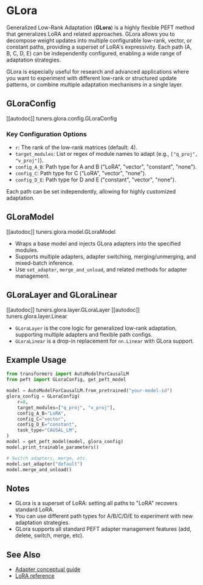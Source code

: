 <!--Copyright 2025 The HuggingFace Team. All rights reserved.

Licensed under the Apache License, Version 2.0 (the "License"); you may not use this file except in compliance with
the License. You may obtain a copy of the License at

http://www.apache.org/licenses/LICENSE-2.0

Unless required by applicable law or agreed to in writing, software distributed under the License is distributed on
an "AS IS" BASIS, WITHOUT WARRANTIES OR CONDITIONS OF ANY KIND, either express or implied. See the License for the
specific language governing permissions and limitations under the License.

⚠️ Note that this file is in Markdown but contains specific syntax for our doc-builder (similar to MDX) that may not be
rendered properly in your Markdown viewer.
-->

# GLora

Generalized Low-Rank Adaptation (**GLora**) is a highly flexible PEFT method that generalizes LoRA and related approaches. GLora allows you to decompose weight updates into multiple configurable low-rank, vector, or constant paths, providing a superset of LoRA's expressivity. Each path (A, B, C, D, E) can be independently configured, enabling a wide range of adaptation strategies.

GLora is especially useful for research and advanced applications where you want to experiment with different low-rank or structured update patterns, or combine multiple adaptation mechanisms in a single layer.

## GLoraConfig

[[autodoc]] tuners.glora.config.GLoraConfig

### Key Configuration Options
- `r`: The rank of the low-rank matrices (default: 4).
- `target_modules`: List or regex of module names to adapt (e.g., `["q_proj", "v_proj"]`).
- `config_A_B`: Path type for A and B ("LoRA", "vector", "constant", "none").
- `config_C`: Path type for C ("LoRA", "vector", "none").
- `config_D_E`: Path type for D and E ("constant", "vector", "none").

Each path can be set independently, allowing for highly customized adaptation.

## GLoraModel

[[autodoc]] tuners.glora.model.GLoraModel

- Wraps a base model and injects GLora adapters into the specified modules.
- Supports multiple adapters, adapter switching, merging/unmerging, and mixed-batch inference.
- Use `set_adapter`, `merge_and_unload`, and related methods for adapter management.

## GLoraLayer and GLoraLinear

[[autodoc]] tuners.glora.layer.GLoraLayer
[[autodoc]] tuners.glora.layer.Linear

- `GLoraLayer` is the core logic for generalized low-rank adaptation, supporting multiple adapters and flexible path configs.
- `GLoraLinear` is a drop-in replacement for `nn.Linear` with GLora support.

## Example Usage

```python
from transformers import AutoModelForCausalLM
from peft import GLoraConfig, get_peft_model

model = AutoModelForCausalLM.from_pretrained("your-model-id")
glora_config = GLoraConfig(
    r=8,
    target_modules=["q_proj", "v_proj"],
    config_A_B="LoRA",
    config_C="vector",
    config_D_E="constant",
    task_type="CAUSAL_LM",
)
model = get_peft_model(model, glora_config)
model.print_trainable_parameters()

# Switch adapters, merge, etc.
model.set_adapter("default")
model.merge_and_unload()
```

## Notes
- GLora is a superset of LoRA: setting all paths to "LoRA" recovers standard LoRA.
- You can use different path types for A/B/C/D/E to experiment with new adaptation strategies.
- GLora supports all standard PEFT adapter management features (add, delete, switch, merge, etc).

## See Also
- [Adapter conceptual guide](../conceptual_guides/adapter.md)
- [LoRA reference](./lora.md)
